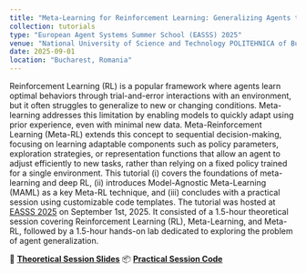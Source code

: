 ```yaml
---
title: "Meta-Learning for Reinforcement Learning: Generalizing Agents to Unseen Scenarios"
collection: tutorials
type: "European Agent Systems Summer School (EASSS) 2025"
venue: "National University of Science and Technology POLITEHNICA of Bucharest"
date: 2025-09-01
location: "Bucharest, Romania"
---
```


Reinforcement Learning (RL) is a popular framework where agents learn optimal behaviors through trial-and-error interactions with an environment, but it often struggles to generalize to new or changing conditions. Meta-learning addresses this limitation by enabling models to quickly adapt using prior experience, even with minimal new data. Meta-Reinforcement Learning (Meta-RL) extends this concept to sequential decision-making, focusing on learning adaptable components such as policy parameters, exploration strategies, or representation functions that allow an agent to adjust efficiently to new tasks, rather than relying on a fixed policy trained for a single environment.
This tutorial (i) covers the foundations of meta-learning and deep RL, (ii) introduces Model-Agnostic Meta-Learning (MAML) as a key Meta-RL technique, and (iii) concludes with a practical session using customizable code templates.
The tutorial was hosted at [EASSS 2025](https://easss.upb.ro) on September 1st, 2025. It consisted of a 1.5-hour theoretical session covering Reinforcement Learning (RL), Meta-Learning, and Meta-RL, followed by a 1.5-hour hands-on lab dedicated to exploring the problem of agent generalization.

📑 **[Theoretical Session Slides](https://gitlab.inria.fr/oanser/easss_2025_summer-school/-/blob/final/slides_theory_part.pdf?ref_type=heads)**
📦 **[Practical Session Code](https://gitlab.inria.fr/oanser/easss_2025_summer-school)**

